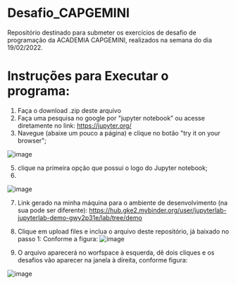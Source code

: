 # Desafio_CAPGEMINI
Repositório destinado para submeter os exercícios de desafio de programação da ACADEMIA CAPGEMINI, realizados na semana do dia 19/02/2022.
# Instruções para Executar o programa:
1) Faça o download .zip deste arquivo
2) Faça uma pesquisa no google por "jupyter notebook" ou acesse diretamente no link: https://jupyter.org/
3) Navegue (abaixe um pouco a página) e clique no botão "try it on your browser"; 

 ![image](https://user-images.githubusercontent.com/22027268/154817227-dad824ef-eb78-4cc4-bd58-ab4b07fe44ec.png)

5) clique na primeira opção que possui o logo do Jupyter notebook;
6) 
![image](https://user-images.githubusercontent.com/22027268/154817253-f2bf8274-619a-4a34-a59d-0d266b369aa8.png)

7) Link gerado na minha máquina para o ambiente de desenvolvimento (na sua pode ser diferente): https://hub.gke2.mybinder.org/user/jupyterlab-jupyterlab-demo-gwy2p31e/lab/tree/demo
8) Clique em upload files e inclua o arquivo deste repositório, já baixado no passo 1:
Conforme a figura:
![image](https://user-images.githubusercontent.com/22027268/154817326-a81095fd-feb8-4634-a1e0-cb7eef9aaae1.png)

9) O arquivo aparecerá no worfspace à esquerda, dê dois cliques e os desafios vão aparecer na janela à direita, conforme figura:

![image](https://user-images.githubusercontent.com/22027268/154817385-3f2570bc-8a67-456d-9688-2c5ede1aa9b0.png)


